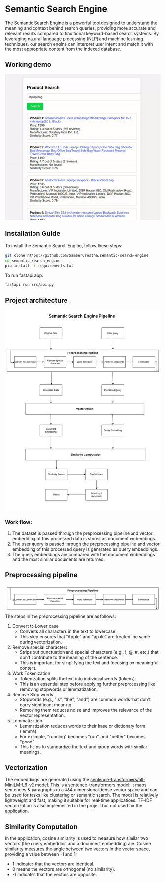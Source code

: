 # Semantic Search Engine

The Semantic Search Engine is a powerful tool designed to understand the meaning and context behind search queries, providing more accurate and relevant results compared to traditional keyword-based search systems. By leveraging natural language processing (NLP) and machine learning techniques, our search engine can interpret user intent and match it with the most appropriate content from the indexed database.

## Working demo

![](demo.gif)

## Installation Guide

To install the Semantic Search Engine, follow these steps:

```bash {"id":"01J9G4HAPYNM9TZ9BKXE7W7DXJ"}
git clone https://github.com/SameerCrestha/semantic-search-engine
cd semantic_search_engine
pip install -r requirements.txt
```

To run fastapi app:

```bash {"id":"01J9G4HAPYNM9TZ9BKXHEGBZ9Q"}
fastapi run src/api.py
```

## Project architecture

![](project_pipeline.png)

### Work flow:

1. The dataset is passed through the preprocessing pipeline and vector embedding of this processed data is stored as doucment embeddings.
2. The user query is passed through the preprocessing pipeline and vector embedding of this processed query is generated as query embeddings.
3. The query embeddings are compared with the document embeddings and the most similar documents are returned.

## Preprocessing pipeline

![](preprocessing_pipeline.png)
The steps in the preprocessing pipeline are as follows:

1. Convert to Lower case
   - Converts all characters in the text to lowercase.
   - This step ensures that "Apple" and "apple" are treated the same during vectorization.
2. Remove special characters
   - Strips out punctuation and special characters (e.g., !, @, #, etc.) that don’t contribute to the meaning of the sentence.
   - This is important for simplifying the text and focusing on meaningful content.
3. Work Tokenization
   - Tokenization splits the text into individual words (tokens).
   - This is an essential step before applying further preprocessing like removing stopwords or lemmatization.
4. Remove Stop words
   - Stopwords (e.g., "is", "the", "and") are common words that don't carry significant meaning.
   - Removing them reduces noise and improves the relevance of the vector representation.
5. Lemmatization
   - Lemmatization reduces words to their base or dictionary form (lemma).
   - For example, "running" becomes "run", and "better" becomes "good".
   - This helps to standardize the text and group words with similar meanings.

## Vectorization

The embeddings are generated using the [sentence-transformers/all-MiniLM-L6-v2](https://huggingface.co/sentence-transformers/all-MiniLM-L6-v2) model. This is a sentence-transformers model: It maps sentences & paragraphs to a 384 dimensional dense vector space and can be used for tasks like clustering or semantic search. The model is relatively lightweight and fast, making it suitable for real-time applications. TF-IDF vectorization is also implemented in the project but not used for the application.

## Similarity Computation

In the application, cosine similarity is used to measure how similar two vectors (the query embedding and a document embedding) are. Cosine similarity measures the angle between two vectors in the vector space, providing a value between -1 and 1:

- 1 indicates that the vectors are identical.
- 0 means the vectors are orthogonal (no similarity).
- -1 indicates that the vectors are opposite.
